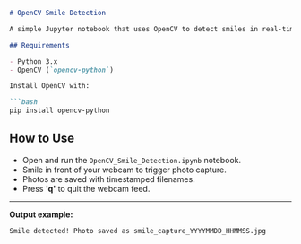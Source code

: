 ````markdown
# OpenCV Smile Detection

A simple Jupyter notebook that uses OpenCV to detect smiles in real-time via webcam. When a smile is detected, it automatically captures and saves a photo.

## Requirements

- Python 3.x  
- OpenCV (`opencv-python`)

Install OpenCV with:

```bash
pip install opencv-python
````

## How to Use

* Open and run the `OpenCV_Smile_Detection.ipynb` notebook.
* Smile in front of your webcam to trigger photo capture.
* Photos are saved with timestamped filenames.
* Press **'q'** to quit the webcam feed.

---

**Output example:**

```
Smile detected! Photo saved as smile_capture_YYYYMMDD_HHMMSS.jpg
```

```
